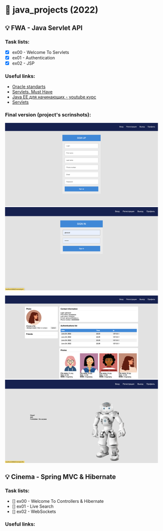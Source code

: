 # :pushpin: java_projects (2022)

## :bulb: FWA - Java Servlet API
### Task lists:
- [x] ex00 - Welcome To Servlets
- [x] ex01 - Authentication
- [x] ex02 - JSP

### Useful links:
- [Oracle standarts](https://www.oracle.com/java/technologies/javase/codeconventions-namingconventions.html)
- [Servlets. Must Have](https://www.youtube.com/watch?v=FE7ygm8CTaY&list=PL786bPIlqEjRVDNpxzgLv9iMmB4y5kMfT)
- [Java EE для начинающих - youtube курс](https://www.youtube.com/watch?v=V6W-AfjWVaQ&list=PLAma_mKffTOTTFqIkLXgHqVuL6xJhb0mr)
- [Servlets](https://www.youtube.com/watch?v=Jnd4PQt44j0&list=PLU2ftbIeotGoQGD51e0qb98lE0xhgNDF1)

### Final version (project's scrinshots):
![sign up](https://github.com/gbroccol/java_projects/blob/main/00%20FWA/imgForReadMe/sign%20up.png)
![sing in](https://github.com/gbroccol/java_projects/blob/main/00%20FWA/imgForReadMe/sign%20in.png)

![profile](https://github.com/gbroccol/java_projects/blob/main/00%20FWA/imgForReadMe/profile.png)
![error](https://github.com/gbroccol/java_projects/blob/main/00%20FWA/imgForReadMe/error.png)

## :bulb: Cinema - Spring MVC & Hibernate
### Task lists:
- [] ex00 - Welcome To Controllers & Hibernate
- [] ex01 - Live Search
- [] ex02 - WebSockets

### Useful links:
